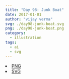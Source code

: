 ```yaml
---
title: "Day 98: Junk Boat"
date: 2017-01-01
author: "vijay verma"
svg: ./day98-junk-boat.svg
png: ./day98-junk-boat.png
category:
  - illustration
tags:
  - ai
  - svg
---
```

<li><a href="./day98-junk-boat.png" download className="btn-png">PNG</a></li>
<li><a href="./day98-junk-boat.svg" download className="btn-svg">SVG</a></li>
